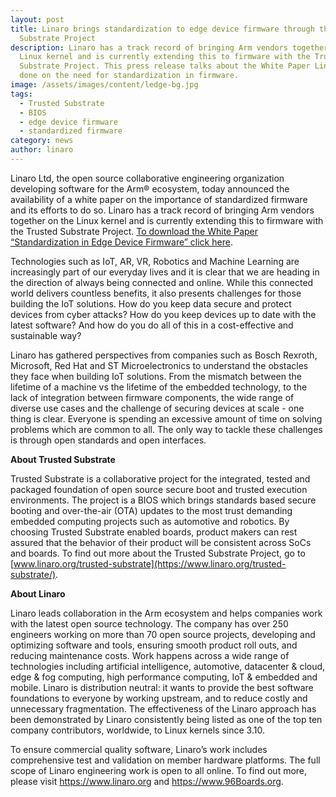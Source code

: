 ```yaml
---
layout: post
title: Linaro brings standardization to edge device firmware through the Trusted
  Substrate Project
description: Linaro has a track record of bringing Arm vendors together on the
  Linux kernel and is currently extending this to firmware with the Trusted
  Substrate Project. This press release talks about the White Paper Linaro has
  done on the need for standardization in firmware.
image: /assets/images/content/ledge-bg.jpg
tags:
  - Trusted Substrate
  - BIOS
  - edge device firmware
  - standardized firmware
category: news
author: linaro
---
```

Linaro Ltd, the open source collaborative engineering organization developing software for the Arm® ecosystem, today announced the availability of a white paper on the importance of standardized firmware and its efforts to do so. Linaro has a track record of bringing Arm vendors together on the Linux kernel and is currently extending this to firmware with the Trusted Substrate Project. [To download the White Paper “Standardization in Edge Device Firmware” click here](https://static.linaro.org/assets/TrustedSubstrateWhitePaper_v2.pdf). 

Technologies such as IoT, AR, VR, Robotics and Machine Learning are increasingly part of our everyday lives and it is clear that we are heading in the direction of always being connected and online. While this connected world delivers countless benefits, it also presents challenges for those building the IoT solutions. How do you keep data secure and protect devices from cyber attacks? How do you keep devices up to date with the latest software? And how do you do all of this in a cost-effective and sustainable way? 

Linaro has gathered perspectives from companies such as Bosch Rexroth, Microsoft, Red Hat and ST Microelectronics to understand the obstacles they face when building IoT solutions. From the mismatch between the lifetime of a machine vs the lifetime of the embedded technology, to the lack of integration between firmware components, the wide range of diverse use cases and the challenge of securing devices at scale - one thing is clear. Everyone is spending an excessive amount of time on solving problems which are common to all. The only way to tackle these challenges is through open standards and open interfaces. 

**About Trusted Substrate**

Trusted Substrate is a collaborative project for the integrated, tested and packaged foundation of open source secure boot and trusted execution environments. The project is a BIOS which brings standards based secure booting and over-the-air (OTA) updates to the most trust demanding embedded computing projects such as automotive and robotics. By choosing Trusted Substrate enabled boards, product makers can rest assured that the behavior of their product will be consistent across SoCs and boards. To find out more about the Trusted Substrate Project, go to [www.linaro.org/trusted-substrate](https://www.linaro.org/trusted-substrate/). 

**About Linaro** 

Linaro leads collaboration in the Arm ecosystem and helps companies work with the latest open source technology. The company has over 250 engineers working on more than 70 open source projects, developing and optimizing software and tools, ensuring smooth product roll outs, and reducing maintenance costs. Work happens across a wide range of technologies including artificial intelligence, automotive, datacenter & cloud, edge & fog computing, high performance computing, IoT & embedded and mobile. Linaro is distribution neutral: it wants to provide the best software foundations to everyone by working upstream, and to reduce costly and unnecessary fragmentation. The effectiveness of the Linaro approach has been demonstrated by Linaro consistently being listed as one of the top ten company contributors, worldwide, to Linux kernels since 3.10. 

To ensure commercial quality software, Linaro’s work includes comprehensive test and validation on member hardware platforms. The full scope of Linaro engineering work is open to all online. To find out more, please visit <https://www.linaro.org> and <https://www.96Boards.org>.
